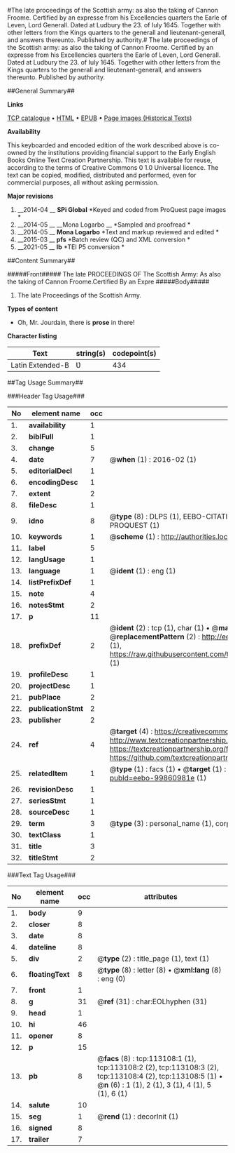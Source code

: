 #The late proceedings of the Scottish army: as also the taking of Cannon Froome. Certified by an expresse from his Excellencies quarters the Earle of Leven, Lord Generall. Dated at Ludbury the 23. of Iuly 1645. Together with other letters from the Kings quarters to the generall and lieutenant-generall, and answers thereunto. Published by authority.#
The late proceedings of the Scottish army: as also the taking of Cannon Froome. Certified by an expresse from his Excellencies quarters the Earle of Leven, Lord Generall. Dated at Ludbury the 23. of Iuly 1645. Together with other letters from the Kings quarters to the generall and lieutenant-generall, and answers thereunto. Published by authority.

##General Summary##

**Links**

[TCP catalogue](http://www.ota.ox.ac.uk/tcp/)  • 
[HTML](http://tei.it.ox.ac.uk/tcp/Texts-HTML/free/A88/A88766.html)  • 
[EPUB](http://tei.it.ox.ac.uk/tcp/Texts-EPUB/free/A88/A88766.epub) • 
[Page images (Historical Texts)](https://historicaltexts.jisc.ac.uk/eebo-99860981e)

**Availability**

This keyboarded and encoded edition of the work described above is co-owned by the
    institutions providing financial support to the Early English Books Online Text Creation
    Partnership. This text is available for reuse, according to the terms of  Creative Commons 0 1.0 Universal
    licence. The text can be copied, modified, distributed and performed, even for commercial
    purposes, all without asking permission.

**Major revisions**

1. __2014-04 __ __SPi Global__ *Keyed and coded from ProQuest page images *
1. __2014-05 __ __Mona Logarbo __ *Sampled and proofread *
1. __2014-05 __ __Mona Logarbo__ *Text and markup reviewed and edited *
1. __2015-03 __ __pfs__ *Batch review (QC) and XML conversion *
1. __2021-05 __ __lb__ *TEI P5 conversion *

##Content Summary##

#####Front#####
The late PROCEEDINGS OF The Scottish Army: As also the taking of Cannon Froome.Certified By an Expre
#####Body#####

1. The late Proceedings of the Scottish Army.

**Types of content**

  * Oh, Mr. Jourdain, there is **prose** in there!

**Character listing**


|Text|string(s)|codepoint(s)|
|---|---|---|
|Latin Extended-B|Ʋ|434|

##Tag Usage Summary##

###Header Tag Usage###

|No|element name|occ|attributes|
|---|---|---|---|
|1.|__availability__|1||
|2.|__biblFull__|1||
|3.|__change__|5||
|4.|__date__|7| @__when__ (1) : 2016-02 (1)|
|5.|__editorialDecl__|1||
|6.|__encodingDesc__|1||
|7.|__extent__|2||
|8.|__fileDesc__|1||
|9.|__idno__|8| @__type__ (8) : DLPS (1), EEBO-CITATION (1), VID (1), EEBO-PROQUEST (1), STC (3), PROQUEST (1)|
|10.|__keywords__|1| @__scheme__ (1) : http://authorities.loc.gov/ (1)|
|11.|__label__|5||
|12.|__langUsage__|1||
|13.|__language__|1| @__ident__ (1) : eng (1)|
|14.|__listPrefixDef__|1||
|15.|__note__|4||
|16.|__notesStmt__|2||
|17.|__p__|11||
|18.|__prefixDef__|2| @__ident__ (2) : tcp (1), char (1)  •  @__matchPattern__ (2) : ([0-9\-]+):([0-9IVX]+) (1), (.+) (1)  •  @__replacementPattern__ (2) : http://eebo.chadwyck.com/downloadtiff?vid=$1&page=$2 (1), https://raw.githubusercontent.com/textcreationpartnership/Texts/master/tcpchars.xml#$1 (1)|
|19.|__profileDesc__|1||
|20.|__projectDesc__|1||
|21.|__pubPlace__|2||
|22.|__publicationStmt__|2||
|23.|__publisher__|2||
|24.|__ref__|4| @__target__ (4) : https://creativecommons.org/publicdomain/zero/1.0/ (1), http://www.textcreationpartnership.org/docs/. (1), https://textcreationpartnership.org/faq/#faq05 (1), https://github.com/textcreationpartnership (1)|
|25.|__relatedItem__|1| @__type__ (1) : facs (1)  •  @__target__ (1) : https://data.historicaltexts.jisc.ac.uk/view?pubId=eebo-99860981e (1)|
|26.|__revisionDesc__|1||
|27.|__seriesStmt__|1||
|28.|__sourceDesc__|1||
|29.|__term__|3| @__type__ (3) : personal_name (1), corporate_name (1), geographic_name (1)|
|30.|__textClass__|1||
|31.|__title__|3||
|32.|__titleStmt__|2||


###Text Tag Usage###

|No|element name|occ|attributes|
|---|---|---|---|
|1.|__body__|9||
|2.|__closer__|8||
|3.|__date__|8||
|4.|__dateline__|8||
|5.|__div__|2| @__type__ (2) : title_page (1), text (1)|
|6.|__floatingText__|8| @__type__ (8) : letter (8)  •  @__xml:lang__ (8) : eng (0)|
|7.|__front__|1||
|8.|__g__|31| @__ref__ (31) : char:EOLhyphen (31)|
|9.|__head__|1||
|10.|__hi__|46||
|11.|__opener__|8||
|12.|__p__|15||
|13.|__pb__|8| @__facs__ (8) : tcp:113108:1 (1), tcp:113108:2 (2), tcp:113108:3 (2), tcp:113108:4 (2), tcp:113108:5 (1)  •  @__n__ (6) : 1 (1), 2 (1), 3 (1), 4 (1), 5 (1), 6 (1)|
|14.|__salute__|10||
|15.|__seg__|1| @__rend__ (1) : decorInit (1)|
|16.|__signed__|8||
|17.|__trailer__|7||
